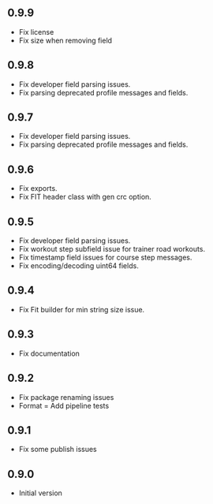 ## 0.9.9
- Fix license
- Fix size when removing field

## 0.9.8
- Fix developer field parsing issues.
- Fix parsing deprecated profile messages and fields.

## 0.9.7
- Fix developer field parsing issues.
- Fix parsing deprecated profile messages and fields.

## 0.9.6
- Fix exports.
- Fix FIT header class with gen crc option.

## 0.9.5
- Fix developer field parsing issues. 
- Fix workout step subfield issue for trainer road workouts. 
- Fix timestamp field issues for course step messages. 
- Fix encoding/decoding uint64 fields.

## 0.9.4
- Fix Fit builder for min string size issue.

## 0.9.3
- Fix documentation

## 0.9.2
- Fix package renaming issues
- Format
= Add pipeline tests

## 0.9.1
- Fix some publish issues

## 0.9.0
- Initial version
